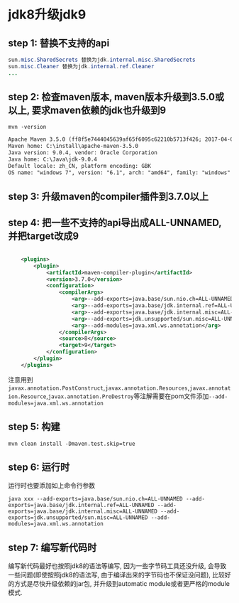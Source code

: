 # jdk8升级jdk9

## step 1: 替换不支持的api
  
```java  
sun.misc.SharedSecrets 替换为jdk.internal.misc.SharedSecrets
sun.misc.Cleaner 替换为jdk.internal.ref.Cleaner
...

```
  
## step 2: 检查maven版本, maven版本升级到3.5.0或以上, 要求maven依赖的jdk也升级到9
  
`mvn -version`  
  
```xml  
Apache Maven 3.5.0 (ff8f5e7444045639af65f6095c62210b5713f426; 2017-04-04T03:39:06+08:00)
Maven home: C:\install\apache-maven-3.5.0
Java version: 9.0.4, vendor: Oracle Corporation
Java home: C:\Java\jdk-9.0.4
Default locale: zh_CN, platform encoding: GBK
OS name: "windows 7", version: "6.1", arch: "amd64", family: "windows"
```
  
## step 3: 升级maven的compiler插件到3.7.0以上
  
## step 4: 把一些不支持的api导出成ALL-UNNAMED, 并把target改成9
  
```xml  

    <plugins>
        <plugin>
            <artifactId>maven-compiler-plugin</artifactId>
            <version>3.7.0</version>
            <configuration>
                <compilerArgs>
                    <arg>--add-exports=java.base/sun.nio.ch=ALL-UNNAMED</arg>
                    <arg>--add-exports=java.base/jdk.internal.ref=ALL-UNNAMED</arg>
                    <arg>--add-exports=java.base/jdk.internal.misc=ALL-UNNAMED</arg>
                    <arg>--add-exports=jdk.unsupported/sun.misc=ALL-UNNAMED</arg>
                    <arg>--add-modules=java.xml.ws.annotation</arg>
                </compilerArgs>
                <source>8</source>
                <target>9</target>
            </configuration>
        </plugin>
    </plugins>
```
  
注意用到`javax.annotation.PostConstruct`,`javax.annotation.Resources`,`javax.annotation.Resource`,`javax.annotation.PreDestroy`等注解需要在pom文件添加`--add-modules=java.xml.ws.annotation`  
  
## step 5: 构建
  
`mvn clean install -Dmaven.test.skip=true`  
  
## step 6: 运行时
  
运行时也要添加如上命令行参数  
  
`java xxx --add-exports=java.base/sun.nio.ch=ALL-UNNAMED --add-exports=java.base/jdk.internal.ref=ALL-UNNAMED --add-exports=java.base/jdk.internal.misc=ALL-UNNAMED --add-exports=jdk.unsupported/sun.misc=ALL-UNNAMED --add-modules=java.xml.ws.annotation`
  
## step 7: 编写新代码时
  
编写新代码最好也按照jdk8的语法等编写, 因为一些字节码工具还没升级, 会导致一些问题(即使按照jdk8的语法写, 由于编译出来的字节码也不保证没问题), 比较好的方式是尽快升级依赖的jar包, 并升级到automatic module或者更严格的module模式.  
  
